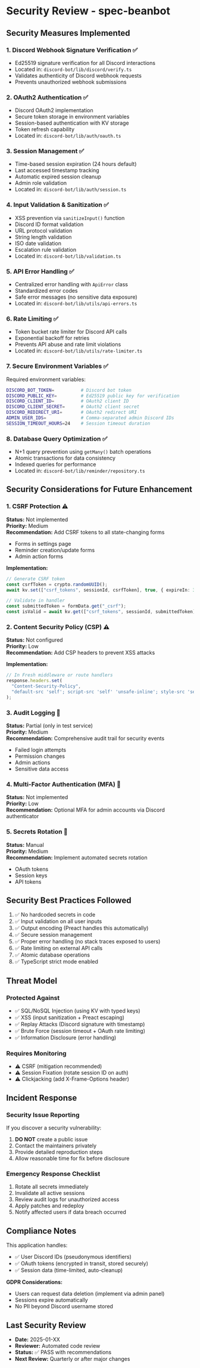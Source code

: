 # Security Review - spec-beanbot

## Security Measures Implemented

### 1. Discord Webhook Signature Verification ✅
- Ed25519 signature verification for all Discord interactions
- Located in: `discord-bot/lib/discord/verify.ts`
- Validates authenticity of Discord webhook requests
- Prevents unauthorized webhook submissions

### 2. OAuth2 Authentication ✅
- Discord OAuth2 implementation
- Secure token storage in environment variables
- Session-based authentication with KV storage
- Token refresh capability
- Located in: `discord-bot/lib/auth/oauth.ts`

### 3. Session Management ✅
- Time-based session expiration (24 hours default)
- Last accessed timestamp tracking
- Automatic expired session cleanup
- Admin role validation
- Located in: `discord-bot/lib/auth/session.ts`

### 4. Input Validation & Sanitization ✅
- XSS prevention via `sanitizeInput()` function
- Discord ID format validation
- URL protocol validation
- String length validation
- ISO date validation
- Escalation rule validation
- Located in: `discord-bot/lib/validation.ts`

### 5. API Error Handling ✅
- Centralized error handling with `ApiError` class
- Standardized error codes
- Safe error messages (no sensitive data exposure)
- Located in: `discord-bot/lib/utils/api-errors.ts`

### 6. Rate Limiting ✅
- Token bucket rate limiter for Discord API calls
- Exponential backoff for retries
- Prevents API abuse and rate limit violations
- Located in: `discord-bot/lib/utils/rate-limiter.ts`

### 7. Secure Environment Variables ✅
Required environment variables:
```bash
DISCORD_BOT_TOKEN=          # Discord bot token
DISCORD_PUBLIC_KEY=         # Ed25519 public key for verification
DISCORD_CLIENT_ID=          # OAuth2 client ID
DISCORD_CLIENT_SECRET=      # OAuth2 client secret
DISCORD_REDIRECT_URI=       # OAuth2 redirect URI
ADMIN_USER_IDS=             # Comma-separated admin Discord IDs
SESSION_TIMEOUT_HOURS=24    # Session timeout duration
```

### 8. Database Query Optimization ✅
- N+1 query prevention using `getMany()` batch operations
- Atomic transactions for data consistency
- Indexed queries for performance
- Located in: `discord-bot/lib/reminder/repository.ts`

## Security Considerations for Future Enhancement

### 1. CSRF Protection ⚠️
**Status:** Not implemented  
**Priority:** Medium  
**Recommendation:** Add CSRF tokens to all state-changing forms
- Forms in settings page
- Reminder creation/update forms
- Admin action forms

**Implementation:**
```typescript
// Generate CSRF token
const csrfToken = crypto.randomUUID();
await kv.set(["csrf_tokens", sessionId, csrfToken], true, { expireIn: 3600000 });

// Validate in handler
const submittedToken = formData.get("_csrf");
const isValid = await kv.get(["csrf_tokens", sessionId, submittedToken]);
```

### 2. Content Security Policy (CSP) ⚠️
**Status:** Not configured  
**Priority:** Low  
**Recommendation:** Add CSP headers to prevent XSS attacks

**Implementation:**
```typescript
// In Fresh middleware or route handlers
response.headers.set(
  "Content-Security-Policy",
  "default-src 'self'; script-src 'self' 'unsafe-inline'; style-src 'self' 'unsafe-inline'"
);
```

### 3. Audit Logging 📝
**Status:** Partial (only in test service)  
**Priority:** Medium  
**Recommendation:** Comprehensive audit trail for security events
- Failed login attempts
- Permission changes
- Admin actions
- Sensitive data access

### 4. Multi-Factor Authentication (MFA) 🔐
**Status:** Not implemented  
**Priority:** Low  
**Recommendation:** Optional MFA for admin accounts via Discord authenticator

### 5. Secrets Rotation 🔄
**Status:** Manual  
**Priority:** Medium  
**Recommendation:** Implement automated secrets rotation
- OAuth tokens
- Session keys
- API tokens

## Security Best Practices Followed

1. ✅ No hardcoded secrets in code
2. ✅ Input validation on all user inputs
3. ✅ Output encoding (Preact handles this automatically)
4. ✅ Secure session management
5. ✅ Proper error handling (no stack traces exposed to users)
6. ✅ Rate limiting on external API calls
7. ✅ Atomic database operations
8. ✅ TypeScript strict mode enabled

## Threat Model

### Protected Against
- ✅ SQL/NoSQL Injection (using KV with typed keys)
- ✅ XSS (input sanitization + Preact escaping)
- ✅ Replay Attacks (Discord signature with timestamp)
- ✅ Brute Force (session timeout + OAuth rate limiting)
- ✅ Information Disclosure (error handling)

### Requires Monitoring
- ⚠️ CSRF (mitigation recommended)
- ⚠️ Session Fixation (rotate session ID on auth)
- ⚠️ Clickjacking (add X-Frame-Options header)

## Incident Response

### Security Issue Reporting
If you discover a security vulnerability:
1. **DO NOT** create a public issue
2. Contact the maintainers privately
3. Provide detailed reproduction steps
4. Allow reasonable time for fix before disclosure

### Emergency Response Checklist
1. Rotate all secrets immediately
2. Invalidate all active sessions
3. Review audit logs for unauthorized access
4. Apply patches and redeploy
5. Notify affected users if data breach occurred

## Compliance Notes

This application handles:
- ✅ User Discord IDs (pseudonymous identifiers)
- ✅ OAuth tokens (encrypted in transit, stored securely)
- ✅ Session data (time-limited, auto-cleanup)

**GDPR Considerations:**
- Users can request data deletion (implement via admin panel)
- Sessions expire automatically
- No PII beyond Discord username stored

## Last Security Review
- **Date:** 2025-01-XX
- **Reviewer:** Automated code review
- **Status:** ✅ PASS with recommendations
- **Next Review:** Quarterly or after major changes
